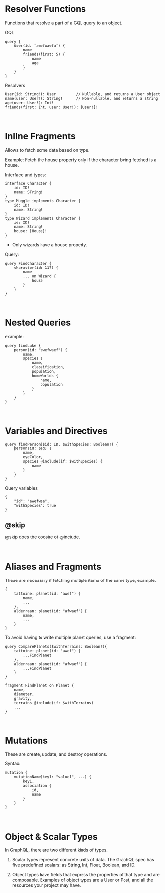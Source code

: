 # Resolver Functions

Functions that resolve a part of a GQL query to an object.

GQL
```
query {
    User(id: "awefwaefa") {
        name
        friends(first: 5) {
            name
            age
        }
    }
}
```

Resolvers
```
User(id: String!): User         // Nullable, and returns a User object
name(user: User!): String!      // Non-nullable, and returns a string
age(user: User!): Int!
friends(first: Int, user: User!): [User!]!
```

<br>

# Inline Fragments

Allows to fetch some data based on type.

Example: Fetch the house property only if the character being fetched is a house.

Interface and types:
```
interface Character {
    id: ID!
    name: STring!
}
type Muggle implements Character {
    id: ID!
    name: String!
}
type Wizard implements Character {
    id: ID!
    name: String!
    house: [House]!
}
```
- Only wizards have a house property.

Query:
```
query FindCharacter {
    character(id: 117) {
        name
        ... on Wizard {
            house
        }
    }
}
```

<br>

# Nested Queries

example:

```
query findLuke {
    person(id: "awefwaef") {
        name,
        species {
            name,
            classification,
            population,
            homeWorlds {
                name,
                population
            }
        }
    }
}
```

<br>

# Variables and Directives

```
query findPerson($id: ID, $withSpecies: Boolean!) {
    person(id: $id) {
        name,
        eyeColor,
        species @include(if: $withSpecies) {
            name
        }
    }
}
```

Query variables
```
{
    "id": "awefwea",
    "withSpecies": true
}
```

## @skip

@skip does the oposite of @include.

<br>

# Aliases and Fragments

These are necessary if fetching multiple items of the same type, example:

```
{
    tattoine: planet(id: "awef") {
        name,
        ...
    },
    alderraan: planet(id: "afwaef") {
        name,
        ...
    }
}
```

To avoid having to write multiple planet queries, use a fragment:

```
query ComparePlanets($withTerrains: Boolean!){
    tattoine: planet(id: "awef") {
        ...FindPlanet
    },
    alderraan: planet(id: "afwaef") {
        ...FindPlanet
    }
}

fragment FindPlanet on Planet {
    name,
    diameter,
    gravity,
    terrains @include(if: $withTerrains)
    ...
}
```

<br>

# Mutations

These are create, update, and destroy operations.

Syntax:
```
mutation {
    mutationName(key1: "value1", ...) {
        key1,
        association {
            id,
            name
        }
    }
}
```

<br>

# Object & Scalar Types

In GraphQL, there are two different kinds of types.

1. Scalar types represent concrete units of data. The GraphQL spec has five predefined scalars: as String, Int, Float, Boolean, and ID.

2. Object types have fields that express the properties of that type and are composable. Examples of object types are a User or Post, and all the resources your project may have.
